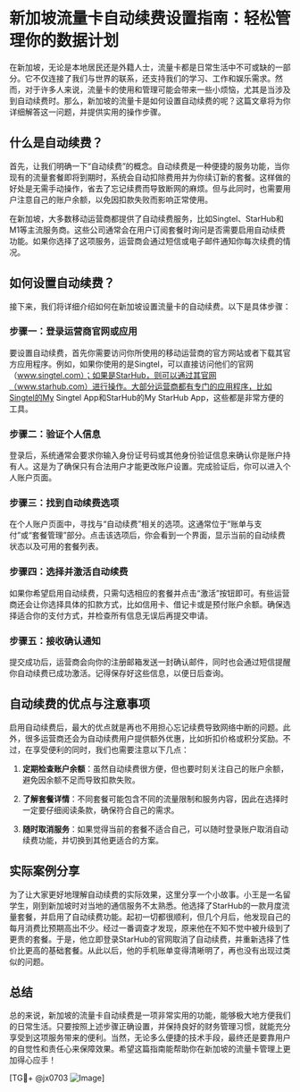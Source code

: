 # 新加坡流量卡自动续费设置指南：轻松管理你的数据计划

在新加坡，无论是本地居民还是外籍人士，流量卡都是日常生活中不可或缺的一部分。它不仅连接了我们与世界的联系，还支持我们的学习、工作和娱乐需求。然而，对于许多人来说，流量卡的使用和管理可能会带来一些小烦恼，尤其是当涉及到自动续费时。那么，新加坡的流量卡是如何设置自动续费的呢？这篇文章将为你详细解答这一问题，并提供实用的操作步骤。

## 什么是自动续费？

首先，让我们明确一下“自动续费”的概念。自动续费是一种便捷的服务功能，当你现有的流量套餐即将到期时，系统会自动扣除费用并为你续订新的套餐。这样做的好处是无需手动操作，省去了忘记续费而导致断网的麻烦。但与此同时，也需要用户注意自己的账户余额，以免因扣款失败而影响正常使用。

在新加坡，大多数移动运营商都提供了自动续费服务，比如Singtel、StarHub和M1等主流服务商。这些公司通常会在用户订阅套餐时询问是否需要启用自动续费功能。如果你选择了这项服务，运营商会通过短信或电子邮件通知你每次续费的情况。

## 如何设置自动续费？

接下来，我们将详细介绍如何在新加坡设置流量卡的自动续费。以下是具体步骤：

### 步骤一：登录运营商官网或应用

要设置自动续费，首先你需要访问你所使用的移动运营商的官方网站或者下载其官方应用程序。例如，如果你使用的是Singtel，可以直接访问他们的官网（www.singtel.com）；如果是StarHub，则可以通过其官网（www.starhub.com）进行操作。大部分运营商都有专门的应用程序，比如Singtel的My Singtel App和StarHub的My StarHub App，这些都是非常方便的工具。

### 步骤二：验证个人信息

登录后，系统通常会要求你输入身份证号码或其他身份验证信息来确认你是账户持有人。这是为了确保只有合法用户才能更改账户设置。完成验证后，你可以进入个人账户页面。

### 步骤三：找到自动续费选项

在个人账户页面中，寻找与“自动续费”相关的选项。这通常位于“账单与支付”或“套餐管理”部分。点击该选项后，你会看到一个界面，显示当前的自动续费状态以及可用的套餐列表。

### 步骤四：选择并激活自动续费

如果你希望启用自动续费，只需勾选相应的套餐并点击“激活”按钮即可。有些运营商还会让你选择具体的扣款方式，比如信用卡、借记卡或是预付账户余额。确保选择适合你的支付方式，并检查所有信息无误后再提交申请。

### 步骤五：接收确认通知

提交成功后，运营商会向你的注册邮箱发送一封确认邮件，同时也会通过短信提醒你自动续费已成功激活。记得保存好这些信息，以便日后查询。

## 自动续费的优点与注意事项

启用自动续费后，最大的优点就是再也不用担心忘记续费导致网络中断的问题。此外，很多运营商还会为自动续费用户提供额外优惠，比如折扣价格或积分奖励。不过，在享受便利的同时，我们也需要注意以下几点：

1. **定期检查账户余额**：虽然自动续费很方便，但也要时刻关注自己的账户余额，避免因余额不足而导致扣款失败。
   
2. **了解套餐详情**：不同套餐可能包含不同的流量限制和服务内容，因此在选择时一定要仔细阅读条款，确保符合自己的需求。

3. **随时取消服务**：如果觉得当前的套餐不适合自己，可以随时登录账户取消自动续费功能，并切换到其他更适合的方案。

## 实际案例分享

为了让大家更好地理解自动续费的实际效果，这里分享一个小故事。小王是一名留学生，刚到新加坡时对当地的通信服务不太熟悉。他选择了StarHub的一款月度流量套餐，并启用了自动续费功能。起初一切都很顺利，但几个月后，他发现自己的每月消费比预期高出不少。经过一番调查才发现，原来他在不知不觉中被升级到了更贵的套餐。于是，他立即登录StarHub的官网取消了自动续费，并重新选择了性价比更高的基础套餐。从此以后，他的手机账单变得清晰明了，再也没有出现过类似的问题。

## 总结

总的来说，新加坡的流量卡自动续费是一项非常实用的功能，能够极大地方便我们的日常生活。只要按照上述步骤正确设置，并保持良好的财务管理习惯，就能充分享受到这项服务带来的便利。当然，无论多么便捷的技术手段，最终还是要靠用户的自觉性和责任心来保障效果。希望这篇指南能帮助你在新加坡的流量卡管理上更加得心应手！

[TG💪+ @jx0703 ![Image](https://github.com/user-attachments/assets/dbca1d08-cadb-493c-b0ec-ad6f7a83f270)]